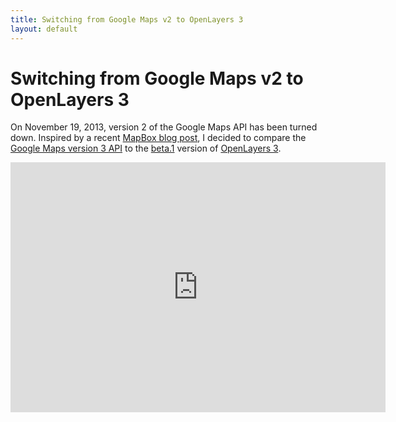 ```yaml
---
title: Switching from Google Maps v2 to OpenLayers 3
layout: default
---
```


Switching from Google Maps v2 to OpenLayers 3
=============================================

On November 19, 2013, version 2 of the Google Maps API has been turned down. Inspired by a recent [MapBox blog post](https://mapbox.com/blog/switching-to-mapboxjs/), I decided to compare the [Google Maps version 3 API](https://developers.google.com/maps/documentation/javascript/) to the [beta.1](https://github.com/openlayers/ol3/releases/tag/v3.0.0-beta.1) version of [OpenLayers 3](http://ol3js.org).

<center><iframe seamless="seamless" src="http://ahocevar.github.io/gmaps-to-ol3-demo/ol3.html" style="border:0;width:600px;height:400px"></iframe></center>